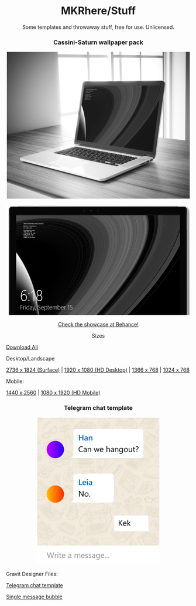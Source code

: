 <h1 align=center>MKRhere/Stuff</h1>

<p align=center>Some templates and throwaway stuff, free for use. Unlicensed.</p>

<h3 align=center>Cassini-Saturn wallpaper pack</h3>

<p  align=center>
<img alt="Cassini-Saturn" src="img/cassini/cassini-macbook.jpg" height=400px />
</p>
<p  align=center>
<img alt="Cassini-Saturn-Surface" src="img/cassini/cassini-surface.jpg" height=300px />
</p>

<p  align=center><a href="https://www.behance.net/gallery/56777859/CassiniSaturn-wallpaper-pack">Check the showcase at Behance!</a></p>

<p  align=center>Sizes</p>

[Download All]()

Desktop/Landscape

[2736 x 1824 (Surface)]() | [1920 x 1080 (HD Desktop)]() | [1366 x 768]() | [1024 x 768]()

Mobile:

[1440 x 2560]() | [1080 x 1920 (HD Mobile)]()

<h3 align=center>Telegram chat template</h3>

<p  align=center>
<img alt="Telegram chat" src="img/Telegram-chat.jpeg" height=400px />
</p>

Gravit Designer Files:

[Telegram chat template](https://github.com/MKRhere/stuff/blob/master/templates/Telegram%20chat.gvdesign)

[Single message bubble](https://github.com/MKRhere/stuff/blob/master/templates/Telegram%20message%20bubble.gvdesign)